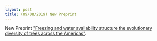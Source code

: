 ```yaml
---
layout: post
title: (09/08/2019) New Preprint
---
```


New Preprint <a href="https://www.biorxiv.org/content/10.1101/728717v2">"Freezing and water availability structure the evolutionary diversity of trees across the Americas"</a>.
